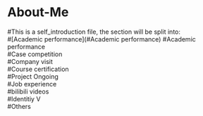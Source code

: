 # About-Me
#This is a self_introduction file, the section will be split into:  
#[Academic performance](#Academic performance)
#Academic performance  
#Case competition  
#Company visit  
#Course certification  
#Project Ongoing  
#Job experience  
#bilibili videos  
#Identitiy V   
#Others  
